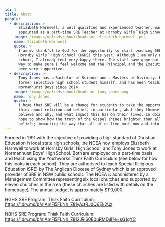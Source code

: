 ```yaml
---
id: 1
title: About
people:
  - description: >
      Elizabeth Harnwell, a well qualified and experienced teacher, was
      appointed as a part-time SRE Teacher at Hornsby Girls’ High School (HGHS).
    image: /images/uploads/about/headshot_elizabeth_harnwell.png
    name: Elizabeth Harnwell
    quote: >
      I am so thankful to God for the opportunity to start teaching SRE at
      Hornsby Girls’ High School (HGHS) this year. Although I am only new to the
      school, I already feel very happy there. The staff have gone out of their
      way to make sure I feel welcome and the Principal and the Executive have
      been very supportive.
  - description: >-
      Tony Jones has a Bachelor of Science and a Masters of Divinity. He is a
      former selective high school student himself, and has been teaching SRE at
      Normanhurst Boys since 2014.
    image: /images/uploads/about/headshot_tony_jones.png
    name: Tony Jones
    quote: >-
      I hope that SRE will be a chance for students to take the opportunity to
      think about religion and belief, in particular, what they themselves
      believe and why, and what impact this has on their lives. In doing so, I
      hope to show how the truth of the Gospel shines brighter than all other
      beliefs; impacting the way that all of us live both now and into eternity.
---
```

Formed in 1991 with the objective of providing a high standard of Christian
Education in local state high schools, the NCEA now employs Elizabeth Harnwell
to work at Hornsby Girls' High School, and Tony Jones to work at Normanhurst
Boys' High School. Both are employed on a part-time basis and teach using the
Youthworks Think Faith Curriculum (see below for how this looks in each
school). They are authorised to teach Special Religious Education (SRE) by The
Anglican Diocese of Sydney which is an approved provider of SRE in NSW public
schools.  The NCEA is administered by a Management Committee representing six
local churches and supported by eleven churches in the area (these churches
are listed with details on the homepage). The annual budget is approximately
$110,000. 

HGHS SRE Program: Think Faith Curriculum: 
<https://1drv.ms/b/s!AmFI5FLNh_Zlj1yALtRJdQ6Ek2Uz>

NBHS SRE Program: Think Faith Curriculum:
<https://1drv.ms/b/s!AmFI5FLNh_Zlj12JRi60E0uRMDdl?e=sG1gYC>
